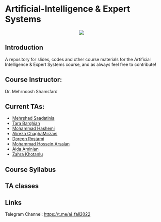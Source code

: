 # Artificial-Intelligence & Expert Systems

<p align="center">
  <img src="https://github.com/SBU-CE/Artificial-Intelligence/blob/main/images/course-logo.jpg">	
</p>

## Introduction

A repository for slides, codes and other course materials for the Artificial Intelligence & Expert Systems course, and as always feel free to contribute!


## Course Instructor:

Dr. Mehrnoosh Shamsfard

## Current TAs:

* [Mehrshad Saadatinia](https://github.com/mehrshad-sdtn)
* [Tara Barghian](https://github.com/taraBarghian)
* [Mohammad Hashemi](https://github.com/mohammadhashemii)
* [Alireza ChaghaMirzaei](https://github.com/achm25)
* [Doreen Rostami]()
* [Mohammad Hossein Arsalan](https://github.com/ARSERLIN)
* [Aida Aminian](https://github.com/aidaaminian)
* [Zahra Khotanlu](https://github.com/zkhotanlou)

## Course Syllabus
## TA classes
## Links
Telegram Channel: https://t.me/ai_fall2022